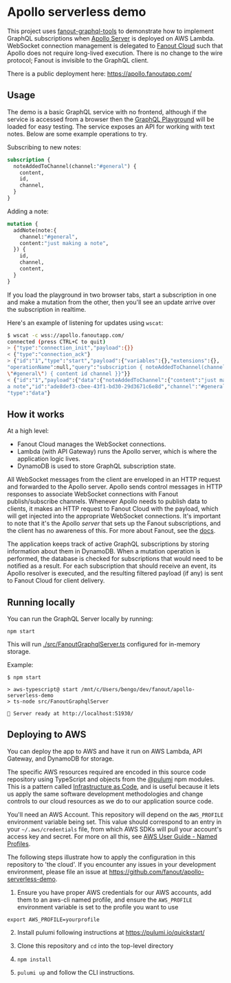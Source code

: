 # Apollo serverless demo

This project uses [fanout-graphql-tools](https://github.com/fanout/fanout-graphql-tools) to demonstrate how to implement GraphQL subscriptions when [Apollo Server](https://www.apollographql.com/) is deployed on AWS Lambda. WebSocket connection management is delegated to [Fanout Cloud](https://fanout.io) such that Apollo does not require long-lived execution. There is no change to the wire protocol; Fanout is invisible to the GraphQL client.

There is a public deployment here: https://apollo.fanoutapp.com/

## Usage

The demo is a basic GraphQL service with no frontend, although if the service is accessed from a browser then the [GraphQL Playground](https://github.com/prisma/graphql-playground) will be loaded for easy testing. The service exposes an API for working with text notes. Below are some example operations to try.

Subscribing to new notes:

```graphql
subscription {
  noteAddedToChannel(channel:"#general") {
    content,
    id,
    channel,
  }
}
```

Adding a note:

```graphql
mutation {
  addNote(note:{
    channel:"#general",
    content:"just making a note",
  }) {
    id,
    channel,
    content,
  }
}
```

If you load the playground in two browser tabs, start a subscription in one and make a mutation from the other, then you'll see an update arrive over the subscription in realtime.

Here's an example of listening for updates using `wscat`:

```sh
$ wscat -c wss://apollo.fanoutapp.com/
connected (press CTRL+C to quit)
> {"type":"connection_init","payload":{}}
< {"type":"connection_ack"}
> {"id":"1","type":"start","payload":{"variables":{},"extensions":{},
"operationName":null,"query":"subscription { noteAddedToChannel(channel: 
\"#general\") { content id channel }}"}}
< {"id":"1","payload":{"data":{"noteAddedToChannel":{"content":"just making 
a note","id":"ade8def3-cbee-43f1-bd30-29d3671c6e8d","channel":"#general"}}},
"type":"data"}
```

## How it works

At a high level:

* Fanout Cloud manages the WebSocket connections.
* Lambda (with API Gateway) runs the Apollo server, which is where the application logic lives.
* DynamoDB is used to store GraphQL subscription state.

All WebSocket messages from the client are enveloped in an HTTP request and forwarded to the Apollo server. Apollo sends control messages in HTTP responses to associate WebSocket connections with Fanout publish/subscribe channels. Whenever Apollo needs to publish data to clients, it makes an HTTP request to Fanout Cloud with the payload, which will get injected into the appropriate WebSocket connections. It's important to note that it's the Apollo *server* that sets up the Fanout subscriptions, and the client has no awareness of this. For more about Fanout, see the [docs](https://docs.fanout.io/docs).

The application keeps track of active GraphQL subscriptions by storing information about them in DynamoDB. When a mutation operation is performed, the database is checked for subscriptions that would need to be notified as a result. For each subscription that should receive an event, its Apollo resolver is executed, and the resulting filtered payload (if any) is sent to Fanout Cloud for client delivery.

## Running locally

You can run the GraphQL Server locally by running:

```
npm start
```

This will run [./src/FanoutGraphqlServer.ts](./src/FanoutGraphqlServer.ts) configured for in-memory storage.

Example:

```
$ npm start

> aws-typescript@ start /mnt/c/Users/bengo/dev/fanout/apollo-serverless-demo
> ts-node src/FanoutGraphqlServer

🚀 Server ready at http://localhost:51930/
```

## Deploying to AWS

You can deploy the app to AWS and have it run on AWS Lambda, API Gateway, and DynamoDB for storage.

The specific AWS resources required are encoded in this source code repository using TypeScript and objects from the [@pulumi](https://pulumi.io/quickstart/) npm modules. This is a pattern called [Infrastructure as Code](https://en.wikipedia.org/wiki/Infrastructure_as_code), and is useful because it lets us apply the same software development methodologies and change controls to our cloud resources as we do to our application source code.

You'll need an AWS Account. This repository will depend on the `AWS_PROFILE` environment variable being set.
This value should correspond to an entry in your `~/.aws/credentials` file, from which AWS SDKs will pull your account's access key and secret.
For more on all this, see [AWS User Guide - Named Profiles](https://docs.aws.amazon.com/cli/latest/userguide/cli-configure-profiles.html).

The following steps illustrate how to apply the configuration in this repository to 'the cloud'. If you encounter any issues in your development environment, please file an issue at https://github.com/fanout/apollo-serverless-demo.

1. Ensure you have proper AWS credentials for our AWS accounts, add them to an aws-cli named profile, and ensure the `AWS_PROFILE` environment variable is set to the profile you want to use

  ```
  export AWS_PROFILE=yourprofile
  ```

2. Install pulumi following instructions at https://pulumi.io/quickstart/

3. Clone this repository and `cd` into the top-level directory

4. `npm install`

5. `pulumi up` and follow the CLI instructions.
